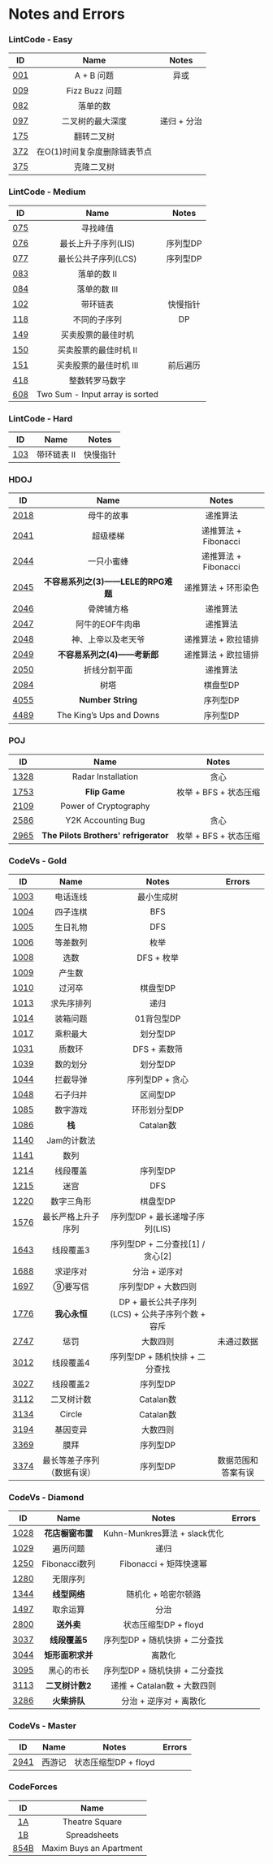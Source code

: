 # Notes and Errors

### LintCode - Easy

|                    ID                    |       Name       |  Notes  |
| :--------------------------------------: | :--------------: | :-----: |
| [001](http://www.lintcode.com/zh-cn/problem/a-b-problem/) |     A + B 问题     |   异或    |
| [009](http://www.lintcode.com/zh-cn/problem/fizz-buzz/) |   Fizz Buzz 问题   |         |
| [082](http://www.lintcode.com/zh-cn/problem/single-number/) |       落单的数       |         |
| [097](http://www.lintcode.com/zh-cn/problem/maximum-depth-of-binary-tree/) |     二叉树的最大深度     | 递归 + 分治 |
| [175](http://www.lintcode.com/zh-cn/problem/invert-binary-tree/) |      翻转二叉树       |         |
| [372](http://www.lintcode.com/zh-cn/problem/delete-node-in-the-middle-of-singly-linked-list/) | 在O(1)时间复杂度删除链表节点 |         |
| [375](http://www.lintcode.com/zh-cn/problem/clone-binary-tree/) |      克隆二叉树       |         |

### LintCode - Medium

|                    ID                    |              Name               | Notes |
| :--------------------------------------: | :-----------------------------: | :---: |
| [075](http://www.lintcode.com/zh-cn/problem/find-peak-element/) |              寻找峰值               |       |
| [076](http://www.lintcode.com/zh-cn/problem/longest-increasing-subsequence/) |          最长上升子序列(LIS)           | 序列型DP |
| [077](http://www.lintcode.com/zh-cn/problem/longest-common-subsequence/) |          最长公共子序列(LCS)           | 序列型DP |
| [083](http://www.lintcode.com/zh-cn/problem/single-number-ii/) |             落单的数 II             |       |
| [084](http://www.lintcode.com/zh-cn/problem/single-number-iii/) |            落单的数 III             |       |
| [102](http://www.lintcode.com/zh-cn/problem/linked-list-cycle/) |              带环链表               | 快慢指针  |
| [118](http://www.lintcode.com/zh-cn/problem/distinct-subsequences/) |             不同的子序列              |  DP   |
| [149](http://www.lintcode.com/zh-cn/problem/best-time-to-buy-and-sell-stock/) |            买卖股票的最佳时机            |       |
| [150](http://www.lintcode.com/zh-cn/problem/best-time-to-buy-and-sell-stock-ii/) |          买卖股票的最佳时机 II           |       |
| [151](http://www.lintcode.com/zh-cn/problem/best-time-to-buy-and-sell-stock-iii/) |          买卖股票的最佳时机 III          | 前后遍历  |
| [418](http://www.lintcode.com/zh-cn/problem/integer-to-roman/) |             整数转罗马数字             |       |
| [608](http://www.lintcode.com/zh-cn/problem/two-sum-input-array-is-sorted/) | Two Sum - Input array is sorted |       |

### LintCode - Hard

|                    ID                    |  Name   | Notes |
| :--------------------------------------: | :-----: | :---: |
| [103](http://www.lintcode.com/zh-cn/problem/linked-list-cycle-ii/) | 带环链表 II | 快慢指针  |

### HDOJ

|                    ID                    |           Name            |      Notes       |
| :--------------------------------------: | :-----------------------: | :--------------: |
| [2018](http://acm.hdu.edu.cn/showproblem.php?pid=2018) |           母牛的故事           |       递推算法       |
| [2041](http://acm.hdu.edu.cn/showproblem.php?pid=2041) |           超级楼梯            | 递推算法 + Fibonacci |
| [2044](http://acm.hdu.edu.cn/showproblem.php?pid=2044) |           一只小蜜蜂           | 递推算法 + Fibonacci |
| [2045](http://acm.hdu.edu.cn/showproblem.php?pid=2045) | **不容易系列之(3)——LELE的RPG难题** |   递推算法 + 环形染色    |
| [2046](http://acm.hdu.edu.cn/showproblem.php?pid=2046) |           骨牌铺方格           |       递推算法       |
| [2047](http://acm.hdu.edu.cn/showproblem.php?pid=2047) |         阿牛的EOF牛肉串         |       递推算法       |
| [2048](http://acm.hdu.edu.cn/showproblem.php?pid=2048) |         神、上帝以及老天爷         |   递推算法 + 欧拉错排    |
| [2049](http://acm.hdu.edu.cn/showproblem.php?pid=2049) |    **不容易系列之(4)——考新郎**     |   递推算法 + 欧拉错排    |
| [2050](http://acm.hdu.edu.cn/showproblem.php?pid=2050) |          折线分割平面           |       递推算法       |
| [2084](http://acm.hdu.edu.cn/showproblem.php?pid=2084) |            树塔             |      棋盘型DP       |
| [4055](http://acm.hdu.edu.cn/showproblem.php?pid=4055) |     **Number String**     |      序列型DP       |
| [4489](http://acm.hdu.edu.cn/showproblem.php?pid=4489) | The King’s Ups and Downs  |      序列型DP       |

### POJ

|                   ID                   |                 Name                  |      Notes      |
| :------------------------------------: | :-----------------------------------: | :-------------: |
| [1328](http://poj.org/problem?id=1328) |          Radar Installation           |       贪心        |
| [1753](http://poj.org/problem?id=1753) |             **Flip Game**             | 枚举 + BFS + 状态压缩 |
| [2109](http://poj.org/problem?id=2109) |         Power of Cryptography         |                 |
| [2586](http://poj.org/problem?id=2586) |          Y2K Accounting Bug           |       贪心        |
| [2965](http://poj.org/problem?id=2965) | **The Pilots Brothers' refrigerator** | 枚举 + BFS + 状态压缩 |

### CodeVs - Gold

|                   ID                   |     Name      |               Notes                |  Errors   |
| :------------------------------------: | :-----------: | :--------------------------------: | :-------: |
| [1003](http://codevs.cn/problem/1003/) |     电话连线      |               最小生成树                |           |
| [1004](http://codevs.cn/problem/1004/) |     四子连棋      |                BFS                 |           |
| [1005](http://codevs.cn/problem/1005/) |     生日礼物      |                DFS                 |           |
| [1006](http://codevs.cn/problem/1006/) |     等差数列      |                 枚举                 |           |
| [1008](http://codevs.cn/problem/1008/) |      选数       |              DFS + 枚举              |           |
| [1009](http://codevs.cn/problem/1009/) |      产生数      |                                    |           |
| [1010](http://codevs.cn/problem/1010/) |      过河卒      |               棋盘型DP                |           |
| [1013](http://codevs.cn/problem/1013/) |     求先序排列     |                 递归                 |           |
| [1014](http://codevs.cn/problem/1014/) |     装箱问题      |              01背包型DP               |           |
| [1017](http://codevs.cn/problem/1017/) |     乘积最大      |               划分型DP                |           |
| [1031](http://codevs.cn/problem/1031/) |      质数环      |             DFS + 素数筛              |           |
| [1039](http://codevs.cn/problem/1039/) |     数的划分      |               划分型DP                |           |
| [1044](http://codevs.cn/problem/1044/) |     拦截导弹      |             序列型DP + 贪心             |           |
| [1048](http://codevs.cn/problem/1048/) |     石子归并      |               区间型DP                |           |
| [1085](http://codevs.cn/problem/1085/) |     数字游戏      |              环形划分型DP               |           |
| [1086](http://codevs.cn/problem/1086/) |     **栈**     |              Catalan数              |           |
| [1140](http://codevs.cn/problem/1140/) |    Jam的计数法    |                                    |           |
| [1141](http://codevs.cn/problem/1141/) |      数列       |                                    |           |
| [1214](http://codevs.cn/problem/1214/) |     线段覆盖      |               序列型DP                |           |
| [1215](http://codevs.cn/problem/1215/) |      迷宫       |                DFS                 |           |
| [1220](http://codevs.cn/problem/1220/) |     数字三角形     |               棋盘型DP                |           |
| [1576](http://codevs.cn/problem/1576/) |   最长严格上升子序列   |        序列型DP + 最长递增子序列(LIS)        |           |
| [1643](http://codevs.cn/problem/1643/) |     线段覆盖3     |      序列型DP + 二分查找[1] / 贪心[2]       |           |
| [1688](http://codevs.cn/problem/1688/) |     求逆序对      |              分治 + 逆序对              |           |
| [1697](http://codevs.cn/problem/1697/) |     ⑨要写信      |            序列型DP + 大数四则            |           |
| [1776](http://codevs.cn/problem/1776/) |   **我心永恒**    | DP +  最长公共子序列(LCS) +  公共子序列个数 + 容斥 |           |
| [2747](http://codevs.cn/problem/2747/) |      惩罚       |                大数四则                |   未通过数据   |
| [3012](http://codevs.cn/problem/3012/) |     线段覆盖4     |        序列型DP + 随机快排 + 二分查找         |           |
| [3027](http://codevs.cn/problem/3027/) |     线段覆盖2     |               序列型DP                |           |
| [3112](http://codevs.cn/problem/3112/) |     二叉树计数     |              Catalan数              |           |
| [3134](http://codevs.cn/problem/3134/) |    Circle     |              Catalan数              |           |
| [3194](http://codevs.cn/problem/3194/) |     基因变异      |                大数四则                |           |
| [3369](http://codevs.cn/problem/3369/) |      膜拜       |               序列型DP                |           |
| [3374](http://codevs.cn/problem/3374/) | 最长等差子序列（数据有误） |               序列型DP                | 数据范围和答案有误 |

### CodeVs - Diamond

|                   ID                   |    Name     |          Notes           | Errors |
| :------------------------------------: | :---------: | :----------------------: | :----: |
| [1028](http://codevs.cn/problem/1028/) | **花店橱窗布置**  | Kuhn-Munkres算法 + slack优化 |        |
| [1029](http://codevs.cn/problem/1029/) |    遍历问题     |            递归            |        |
| [1250](http://codevs.cn/problem/1250/) | Fibonacci数列 |    Fibonacci + 矩阵快速幂     |        |
| [1280](http://codevs.cn/problem/1280/) |    无限序列     |                          |        |
| [1344](http://codevs.cn/problem/1344/) |  **线型网络**   |       随机化 + 哈密尔顿路        |        |
| [1497](http://codevs.cn/problem/1497/) |    取余运算     |            分治            |        |
| [2800](http://codevs.cn/problem/2800/) |   **送外卖**   |     状态压缩型DP + floyd      |        |
| [3037](http://codevs.cn/problem/3037/) |  **线段覆盖5**  |   序列型DP + 随机快排 + 二分查找    |        |
| [3044](http://codevs.cn/problem/3044/) | **矩形面积求并**  |           离散化            |        |
| [3095](http://codevs.cn/problem/3095/) |    黑心的市长    |   序列型DP + 随机快排 + 二分查找    |        |
| [3113](http://codevs.cn/problem/3113/) | **二叉树计数2**  |   递推 + Catalan数 + 大数四则   |        |
| [3286](http://codevs.cn/problem/3286/) |  **火柴排队**   |      分治 + 逆序对 + 离散化      |        |

### CodeVs - Master

|                   ID                   | Name |      Notes      | Errors |
| :------------------------------------: | :--: | :-------------: | :----: |
| [2941](http://codevs.cn/problem/2941/) | 西游记  | 状态压缩型DP + floyd |        |

### CodeForces

|                    ID                    |          Name           |
| :--------------------------------------: | :---------------------: |
| [1A](http://codeforces.com/problemset/problem/1/A) |     Theatre Square      |
| [1B](http://codeforces.com/problemset/problem/1/B) |      Spreadsheets       |
| [854B](http://codeforces.com/problemset/problem/854/B) | Maxim Buys an Apartment |